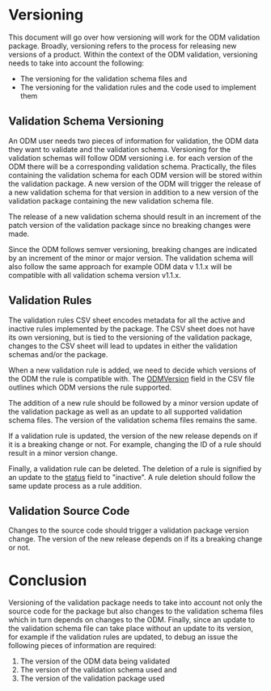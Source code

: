 # Versioning

This document will go over how versioning will work for the ODM validation package. Broadly, versioning refers to the process for releasing new versions of a product. Within the context of the ODM validation, versioning needs to take into account the following:

* The versioning for the validation schema files and 
* The versioning for the validation rules and the code used to implement them

## Validation Schema Versioning

An ODM user needs two pieces of information for validation, the ODM data they want to validate and the validation schema. Versioning for the validation schemas will follow ODM versioning i.e. for each version of the ODM there will be a corresponding validation schema. Practically, the files containing the validation schema for each ODM version will be stored within the validation package. A new version of the ODM will trigger the release of a new validation schema for that version in addition to a new version of the validation package containing the new validation schema file.

The release of a new validation schema should result in an increment of the patch version of the validation package since no breaking changes were made.

Since the ODM follows semver versioning, breaking changes are indicated by an increment of the minor or major version. The validation schema will also follow the same approach for example ODM data v 1.1.x will be compatible with all validation schema version v1.1.x.

## Validation Rules

The validation rules CSV sheet encodes metadata for all the active and inactive rules implemented by the package. The CSV sheet does not have its own versioning, but is tied to the versioning of the validation package, changes to the CSV sheet will lead to updates in either the validation schemas and/or the package. 

When a new validation rule is added, we need to decide which versions of the ODM the rule is compatible with. The [ODMVersion](../validation-rules//README.md/#adding-a-new-rule) field in the CSV file outlines which ODM versions the rule supported. 

The addition of a new rule should be followed by a minor version update of the validation package as well as an update to all supported validation schema files. The version of the validation schema files remains the same.

If a validation rule is updated, the version of the new release depends on if it is a breaking change or not. For example, changing the ID of a rule should result in a minor version change.

Finally, a validation rule can be deleted. The deletion of a rule is signified by an update to the [status](../validation-rules/README.md/#adding-a-new-rule) field to "inactive". A rule deletion should follow the same update process as a rule addition.

## Validation Source Code

Changes to the source code should trigger a validation package version change. The version of the new release depends on if its a breaking change or not.

# Conclusion

Versioning of the validation package needs to take into account not only the source code for the package but also changes to the validation schema files which in turn depends on changes to the ODM. Finally, since an update to the validation schema file can take place without an update to its version, for example if the validation rules are updated, to debug an issue the following pieces of information are required:

1. The version of the ODM data being validated
2. The version of the validation schema used and
3. The version of the validation package used


